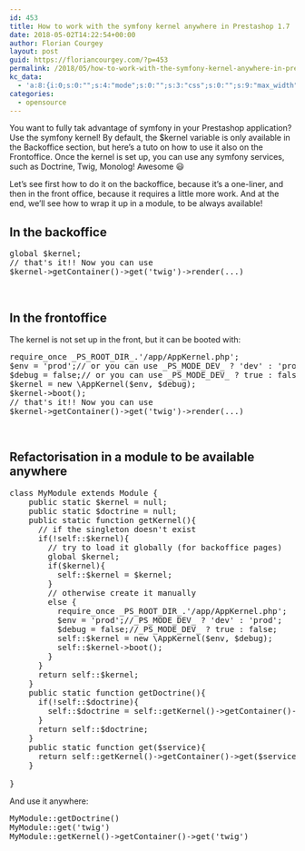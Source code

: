 ```yaml
---
id: 453
title: How to work with the symfony kernel anywhere in Prestashop 1.7
date: 2018-05-02T14:22:54+00:00
author: Florian Courgey
layout: post
guid: https://floriancourgey.com/?p=453
permalink: /2018/05/how-to-work-with-the-symfony-kernel-anywhere-in-prestashop-1-7/
kc_data:
  - 'a:8:{i:0;s:0:"";s:4:"mode";s:0:"";s:3:"css";s:0:"";s:9:"max_width";s:0:"";s:7:"classes";s:0:"";s:9:"thumbnail";s:0:"";s:9:"collapsed";s:0:"";s:9:"optimized";s:0:"";}'
categories:
  - opensource
---
```

You want to fully tak advantage of symfony in your Prestashop application? Use the symfony kernel! By default, the $kernel variable is only available in the Backoffice section, but here&#8217;s a tuto on how to use it also on the Frontoffice. Once the kernel is set up, you can use any symfony services, such as Doctrine, Twig, Monolog! Awesome 😃

Let&#8217;s see first how to do it on the backoffice, because it&#8217;s a one-liner, and then in the front office, because it requires a little more work. And at the end, we&#8217;ll see how to wrap it up in a module, to be always available!

<!--more-->

## In the backoffice

<pre class="lang:php decode:true">global $kernel;
// that's it!! Now you can use
$kernel-&gt;getContainer()-&gt;get('twig')-&gt;render(...)</pre>

&nbsp;

## In the frontoffice

The kernel is not set up in the front, but it can be booted with:

<pre class="lang:php decode:true ">require_once _PS_ROOT_DIR_.'/app/AppKernel.php';
$env = 'prod';// or you can use _PS_MODE_DEV_ ? 'dev' : 'prod';
$debug = false;// or you can use _PS_MODE_DEV_ ? true : false;
$kernel = new \AppKernel($env, $debug);
$kernel-&gt;boot();
// that's it!! Now you can use
$kernel-&gt;getContainer()-&gt;get('twig')-&gt;render(...)</pre>

&nbsp;

## Refactorisation in a module to be available anywhere

<pre class="lang:php decode:true  " title="/modules/mymodule/MyModule.php">class MyModule extends Module {
    public static $kernel = null;
    public static $doctrine = null;
    public static function getKernel(){
      // if the singleton doesn't exist
      if(!self::$kernel){
        // try to load it globally (for backoffice pages)
        global $kernel;
        if($kernel){
          self::$kernel = $kernel;
        } 
        // otherwise create it manually
        else {
          require_once _PS_ROOT_DIR_.'/app/AppKernel.php';
          $env = 'prod';//_PS_MODE_DEV_ ? 'dev' : 'prod';
          $debug = false;//_PS_MODE_DEV_ ? true : false;
          self::$kernel = new \AppKernel($env, $debug);
          self::$kernel-&gt;boot();
        }
      }
      return self::$kernel;
    }
    public static function getDoctrine(){
      if(!self::$doctrine){
        self::$doctrine = self::getKernel()-&gt;getContainer()-&gt;get('doctrine')-&gt;getManager();
      }
      return self::$doctrine;
    }
    public static function get($service){
      return self::getKernel()-&gt;getContainer()-&gt;get($service);
    }

}</pre>

And use it anywhere:

<pre class="lang:default decode:true ">MyModule::getDoctrine()
MyModule::get('twig')
MyModule::getKernel()-&gt;getContainer()-&gt;get('twig')</pre>

&nbsp;

&nbsp;